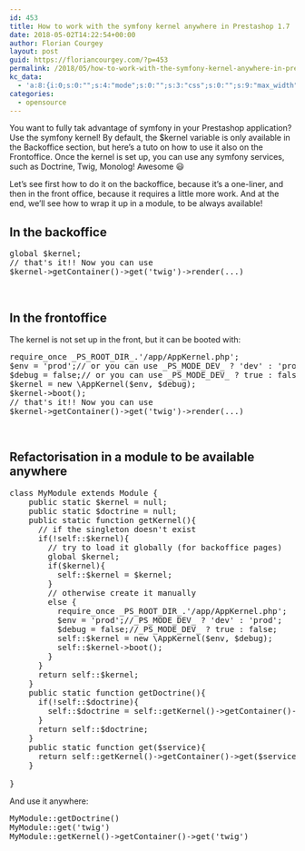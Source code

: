 ```yaml
---
id: 453
title: How to work with the symfony kernel anywhere in Prestashop 1.7
date: 2018-05-02T14:22:54+00:00
author: Florian Courgey
layout: post
guid: https://floriancourgey.com/?p=453
permalink: /2018/05/how-to-work-with-the-symfony-kernel-anywhere-in-prestashop-1-7/
kc_data:
  - 'a:8:{i:0;s:0:"";s:4:"mode";s:0:"";s:3:"css";s:0:"";s:9:"max_width";s:0:"";s:7:"classes";s:0:"";s:9:"thumbnail";s:0:"";s:9:"collapsed";s:0:"";s:9:"optimized";s:0:"";}'
categories:
  - opensource
---
```

You want to fully tak advantage of symfony in your Prestashop application? Use the symfony kernel! By default, the $kernel variable is only available in the Backoffice section, but here&#8217;s a tuto on how to use it also on the Frontoffice. Once the kernel is set up, you can use any symfony services, such as Doctrine, Twig, Monolog! Awesome 😃

Let&#8217;s see first how to do it on the backoffice, because it&#8217;s a one-liner, and then in the front office, because it requires a little more work. And at the end, we&#8217;ll see how to wrap it up in a module, to be always available!

<!--more-->

## In the backoffice

<pre class="lang:php decode:true">global $kernel;
// that's it!! Now you can use
$kernel-&gt;getContainer()-&gt;get('twig')-&gt;render(...)</pre>

&nbsp;

## In the frontoffice

The kernel is not set up in the front, but it can be booted with:

<pre class="lang:php decode:true ">require_once _PS_ROOT_DIR_.'/app/AppKernel.php';
$env = 'prod';// or you can use _PS_MODE_DEV_ ? 'dev' : 'prod';
$debug = false;// or you can use _PS_MODE_DEV_ ? true : false;
$kernel = new \AppKernel($env, $debug);
$kernel-&gt;boot();
// that's it!! Now you can use
$kernel-&gt;getContainer()-&gt;get('twig')-&gt;render(...)</pre>

&nbsp;

## Refactorisation in a module to be available anywhere

<pre class="lang:php decode:true  " title="/modules/mymodule/MyModule.php">class MyModule extends Module {
    public static $kernel = null;
    public static $doctrine = null;
    public static function getKernel(){
      // if the singleton doesn't exist
      if(!self::$kernel){
        // try to load it globally (for backoffice pages)
        global $kernel;
        if($kernel){
          self::$kernel = $kernel;
        } 
        // otherwise create it manually
        else {
          require_once _PS_ROOT_DIR_.'/app/AppKernel.php';
          $env = 'prod';//_PS_MODE_DEV_ ? 'dev' : 'prod';
          $debug = false;//_PS_MODE_DEV_ ? true : false;
          self::$kernel = new \AppKernel($env, $debug);
          self::$kernel-&gt;boot();
        }
      }
      return self::$kernel;
    }
    public static function getDoctrine(){
      if(!self::$doctrine){
        self::$doctrine = self::getKernel()-&gt;getContainer()-&gt;get('doctrine')-&gt;getManager();
      }
      return self::$doctrine;
    }
    public static function get($service){
      return self::getKernel()-&gt;getContainer()-&gt;get($service);
    }

}</pre>

And use it anywhere:

<pre class="lang:default decode:true ">MyModule::getDoctrine()
MyModule::get('twig')
MyModule::getKernel()-&gt;getContainer()-&gt;get('twig')</pre>

&nbsp;

&nbsp;